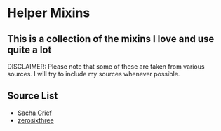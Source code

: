 Helper Mixins
=============

This is a collection of the mixins I love and use quite a lot
----

DISCLAIMER: Please note that some of these are taken from various sources. I will try to include my sources whenever possible.

Source List
---
- [Sacha Grief](http://sachagreif.com/useful-sass-mixins/)
- [zerosixthree](http://zerosixthree.se/8-sass-mixins-you-must-have-in-your-toolbox/)